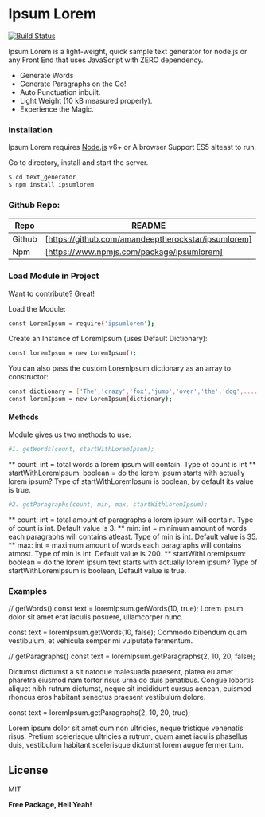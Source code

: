 # Ipsum Lorem

[![Build Status](https://travis-ci.org/joemccann/dillinger.svg?branch=master)](https://www.twitter.com/amandeepkochhar)

Ipsum Lorem is a light-weight, quick sample text generator for node.js or any Front End that uses JavaScript with ZERO dependency.

  - Generate Words
  - Generate Paragraphs on the Go!
  - Auto Punctuation inbuilt.
  - Light Weight (10 kB measured properly).
  - Experience the Magic.

### Installation

Ipsum Lorem requires [Node.js](https://nodejs.org/) v6+ or A browser Support ES5 alteast to run.

Go to directory, install and start the server.

```sh
$ cd text_generator
$ npm install ipsumlorem
```

### Github Repo:
| Repo | README |
| ------ | ------ |
| Github | [https://github.com/amandeeptherockstar/ipsumlorem] |
| Npm | [https://www.npmjs.com/package/ipsumlorem] |


### Load Module in Project

Want to contribute? Great!

Load the Module:
```sh
const LoremIpsum = require('ipsumlorem');
```

Create an Instance of LoremIpsum (uses Default Dictionary):
```sh
const loremIpsum = new LoremIpsum();
```

You can also pass the custom LoremIpsum dictionary as an array to constructor:
```sh
const dictionary = ['The','crazy','fox','jump','over','the','dog',...........];
const loremIpsum = new LoremIpsum(dictionary);
```
#### Methods
Module gives us two methods to use:
```sh
#1. getWords(count, startWithLoremIpsum);
```
** count: int = total words a lorem ipsum will contain. Type of count is int
** startWithLoremIpsum: boolean = do the lorem ipsum starts with actually lorem ipsum? Type of startWithLoremIpsum is boolean, by default its value is true.

```sh
#2. getParagraphs(count, min, max, startWithLoremIpsum);
```
** count: int = total amount of paragraphs a lorem ipsum will contain. Type of count is int. Default value is 3.
** min: int = minimum amount of words each paragraphs will contains atleast. Type of min is int. Default value is 35.
** max: int = maximum amount of words each paragraphs will contains atmost. Type of min is int. Default value is 200.
** startWithLoremIpsum: boolean = do the lorem ipsum text starts with actually lorem ipsum? Type of startWithLoremIpsum is boolean, Default value is true.

### Examples
// getWords()
const text = loremIpsum.getWords(10, true);
Lorem ipsum dolor sit amet erat iaculis posuere, ullamcorper nunc.

const text = loremIpsum.getWords(10, false);
Commodo bibendum quam vestibulum, et vehicula semper mi vulputate fermentum.

// getParagraphs()
const text = loremIpsum.getParagraphs(2, 10, 20, false);

Dictumst dictumst a sit natoque malesuada praesent, platea eu amet pharetra eiusmod nam tortor risus urna do duis penatibus.
Congue lobortis aliquet nibh rutrum dictumst, neque sit incididunt cursus aenean, euismod rhoncus eros habitant senectus praesent vestibulum dolore.

const text = loremIpsum.getParagraphs(2, 10, 20, true);

Lorem ipsum dolor sit amet cum non ultricies, neque tristique venenatis risus.
Pretium scelerisque ultricies a rutrum, quam amet iaculis phasellus duis, vestibulum habitant scelerisque dictumst lorem augue fermentum.

License
----

MIT


**Free Package, Hell Yeah!**

